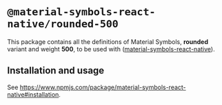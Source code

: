 # `@material-symbols-react-native/rounded-500`

This package contains all the definitions of Material Symbols, **rounded** variant and weight **500**, to be used with ([material-symbols-react-native](https://www.npmjs.com/package/material-symbols-react-native)).

## Installation and usage

See https://www.npmjs.com/package/material-symbols-react-native#installation.

